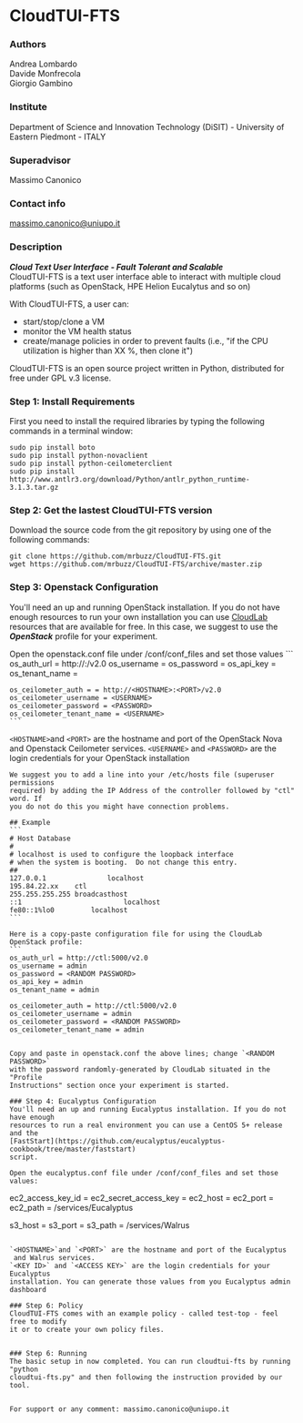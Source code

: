 # CloudTUI-FTS

### Authors
Andrea Lombardo<br/>
Davide Monfrecola<br/>
Giorgio Gambino

### Institute
Department of Science and Innovation Technology (DiSIT) - University of Eastern Piedmont - ITALY

### Superadvisor
Massimo Canonico

### Contact info
massimo.canonico@uniupo.it

### Description
***Cloud Text User Interface - Fault Tolerant and Scalable***<br>
CloudTUI-FTS is a text user interface able to interact
with multiple cloud platforms (such as OpenStack, HPE Helion
Eucalytus and so on)

With CloudTUI-FTS, a user can:
- start/stop/clone a VM
- monitor the VM health status
- create/manage policies in order to prevent faults (i.e.,
"if the CPU utilization is higher than XX %, then clone it")

CloudTUI-FTS is an open source project written in Python,
distributed for free under GPL v.3 license.

### Step 1: Install Requirements

First you need to install the required libraries by typing the following
commands in a terminal window:
```
sudo pip install boto
sudo pip install python-novaclient
sudo pip install python-ceilometerclient
sudo pip install http://www.antlr3.org/download/Python/antlr_python_runtime-3.1.3.tar.gz
```
### Step 2: Get the lastest CloudTUI-FTS version

Download the source code from the git repository by using one of the following
commands:
```
git clone https://github.com/mrbuzz/CloudTUI-FTS.git
wget https://github.com/mrbuzz/CloudTUI-FTS/archive/master.zip
```
### Step 3: Openstack Configuration
You'll need an up and running OpenStack installation. If you do not have enough
resources to run your own installation you can use [CloudLab](https://cloudlab.us/)
resources that are available for free.  In this case, we suggest to use the
***OpenStack*** profile for your experiment.

Open the openstack.conf file under /conf/conf_files and set those values
	```
	os_auth_url = http://<HOSTNAME>:<PORT>/v2.0
	os_username = <USERNAME>
	os_password = <PASSWORD>
	os_api_key = <USERNAME>
	os_tenant_name = <USERNAME>

	os_ceilometer_auth = = http://<HOSTNAME>:<PORT>/v2.0
	os_ceilometer_username = <USERNAME>
	os_ceilometer_password = <PASSWORD>
	os_ceilometer_tenant_name = <USERNAME>
	```
  `<HOSTNAME>`and `<PORT>` are the hostname and port of the OpenStack Nova
 	 and Openstack Ceilometer services.
  `<USERNAME>` and `<PASSWORD>` are the login credentials for your OpenStack
 	installation

	We suggest you to add a line into your /etc/hosts file (superuser permissions
	required) by adding the IP Address of the controller followed by "ctl" word. If
	you do not do this you might have connection problems.

	## Example
	```
	# Host Database
	#
	# localhost is used to configure the loopback interface
	# when the system is booting.  Do not change this entry.
	##
	127.0.0.1				localhost
	195.84.22.xx    ctl
	255.255.255.255 broadcasthost
	::1							localhost
	fe80::1%lo0			localhost
	```

	Here is a copy-paste configuration file for using the CloudLab OpenStack profile:
	```
	os_auth_url = http://ctl:5000/v2.0
	os_username = admin
	os_password = <RANDOM PASSWORD>
	os_api_key = admin
	os_tenant_name = admin

	os_ceilometer_auth = http://ctl:5000/v2.0
	os_ceilometer_username = admin
	os_ceilometer_password = <RANDOM PASSWORD>
	os_ceilometer_tenant_name = admin
  ```

Copy and paste in openstack.conf the above lines; change `<RANDOM PASSWORD>`
with the password randomly-generated by CloudLab situated in the "Profile
Instructions" section once your experiment is started.

### Step 4: Eucalyptus Configuration
You'll need an up and running Eucalyptus installation. If you do not have enough
resources to run a real environment you can use a CentOS 5+ release and the
[FastStart](https://github.com/eucalyptus/eucalyptus-cookbook/tree/master/faststart)
script.

Open the eucalyptus.conf file under /conf/conf_files and set those values:
```
ec2_access_key_id = <KEY ID>
ec2_secret_access_key = <ACCESS KEY>
ec2_host = <HOSTNAME>
ec2_port = <PORT>
ec2_path = /services/Eucalyptus

s3_host = <HOSTNAME>
s3_port = <PORT>
s3_path = /services/Walrus
```

`<HOSTNAME>`and `<PORT>` are the hostname and port of the Eucalyptus
 and Walrus services.
`<KEY ID>` and `<ACCESS KEY>` are the login credentials for your Eucalyptus
installation. You can generate those values from you Eucalyptus admin dashboard

### Step 6: Policy
CloudTUI-FTS comes with an example policy - called test-top - feel free to modify
it or to create your own policy files.


### Step 6: Running
The basic setup in now completed. You can run cloudtui-fts by running "python
cloudtui-fts.py" and then following the instruction provided by our tool.


For support or any comment: massimo.canonico@uniupo.it
